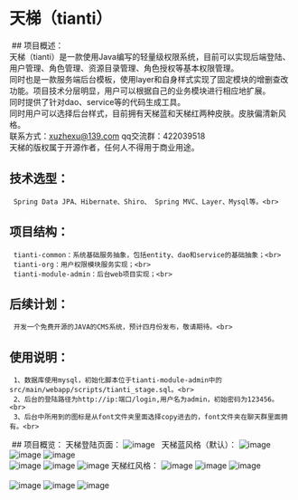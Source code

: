 # 天梯（tianti）
  ## 项目概述：<br>
     天梯（tianti）是一款使用Java编写的轻量级权限系统，目前可以实现后端登陆、用户管理、角色管理、资源目录管理、角色授权等基本权限管理。<br>
     同时也是一款服务端后台模板，使用layer和自身样式实现了固定模块的增删查改功能。项目技术分层明显，用户可以根据自己的业务模块进行相应地扩展。<br>
     同时提供了针对dao、service等的代码生成工具。<br>
     同时用户可以选择后台样式，目前拥有天梯蓝和天梯红两种皮肤。皮肤偏清新风格。<br>
     联系方式：xuzhexu@139.com qq交流群：422039518<br>
     天梯的版权属于开源作者，任何人不得用于商业用途。<br>
  ## 技术选型：<br>
     Spring Data JPA、Hibernate、Shiro、 Spring MVC、Layer、Mysql等。<br>
  ## 项目结构：<br>
     tianti-common：系统基础服务抽象，包括entity、dao和service的基础抽象；<br>
     tianti-org：用户权限模块服务实现；<br>
     tianti-module-admin：后台web项目实现；<br>
  ## 后续计划：<br>
     开发一个免费开源的JAVA的CMS系统，预计四月份发布，敬请期待。<br>
  ## 使用说明：<br>
     1、数据库使用mysql，初始化脚本位于tianti-module-admin中的src/main/webapp/scripts/tianti_stage.sql。<br>
     2、后台的登陆路径为http://ip:端口/login,用户名为admin，初始密码为123456。<br>
     3、后台中所用到的图标是从font文件夹里面选择copy进去的，font文件夹在聊天群里面拥有。<br>
  ## 项目概览：
  天梯登陆页面：
    ![image](https://raw.githubusercontent.com/xujeff/tianti/master/screenshots/login.png)  
  天梯蓝风格（默认）：
    ![image](https://raw.githubusercontent.com/xujeff/tianti/master/screenshots/userlist.png)
    ![image](https://raw.githubusercontent.com/xujeff/tianti/master/screenshots/rolelist.png)
    ![image](https://raw.githubusercontent.com/xujeff/tianti/master/screenshots/menulist.png)                                           
    ![image](https://raw.githubusercontent.com/xujeff/tianti/master/screenshots/roleset.png)
    ![image](https://raw.githubusercontent.com/xujeff/tianti/master/screenshots/updatePwd.png)
    ![image](https://raw.githubusercontent.com/xujeff/tianti/master/screenshots/skin.png)
  天梯红风格：
    ![image](https://raw.githubusercontent.com/xujeff/tianti/master/screenshots/red/userlist.png)
    ![image](https://raw.githubusercontent.com/xujeff/tianti/master/screenshots/red/rolelist.png)
    ![image](https://raw.githubusercontent.com/xujeff/tianti/master/screenshots/red/menulist.png)                                       
    ![image](https://raw.githubusercontent.com/xujeff/tianti/master/screenshots/red/roleSet.png)
    ![image](https://raw.githubusercontent.com/xujeff/tianti/master/screenshots/red/updatePwd.png)
    ![image](https://raw.githubusercontent.com/xujeff/tianti/master/screenshots/red/skin.png)
    
